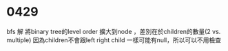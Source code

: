 # 0429
bfs 解
將binary tree的level order 擴大到node ，差別在於children的數量(2 vs. multiple)
因為children不會跟left right child 一樣可能有null，所以可以不用檢查
​